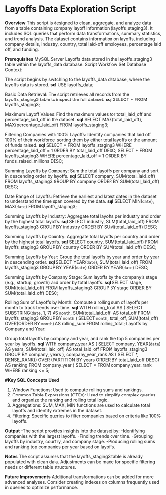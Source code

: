 
# Layoffs Data Exploration Script
**Overview**
This script is designed to clean, aggregate, and analyze data from a table containing company layoff information (layoffs_staging3). It includes SQL queries that perform data transformations, summary statistics, and trend analysis. The dataset contains information on layoffs, including company details, industry, country, total laid-off employees, percentage laid off, and funding.

**Prerequisites**
MySQL Server
Layoffs data stored in the layoffs_staging3 table within the layoffs_data database.
Script Workflow
Set Database Context:

The script begins by switching to the layoffs_data database, where the layoffs data is stored.
**sql**
USE layoffs_data;

Basic Data Retrieval:
The script retrieves all records from the layoffs_staging3 table to inspect the full dataset.
**sql**
SELECT * FROM layoffs_staging3;

Maximum Layoff Values:
Find the maximum values for total_laid_off and percentage_laid_off in the dataset.
**sql**
SELECT MAX(total_laid_off), MAX(percentage_laid_off) FROM layoffs_staging3;

Filtering Companies with 100% Layoffs:
Identify companies that laid off 100% of their workforce, sorting them by either total layoffs or the amount of funds raised.
**sql**
SELECT * FROM layoffs_staging3 WHERE percentage_laid_off = 1 ORDER BY total_laid_off DESC;
SELECT * FROM layoffs_staging3 WHERE percentage_laid_off = 1 ORDER BY funds_raised_millions DESC;

Summing Layoffs by Company:
Sum the total layoffs per company and sort in descending order by layoffs.
**sql**
SELECT company, SUM(total_laid_off) FROM layoffs_staging3 GROUP BY company ORDER BY SUM(total_laid_off) DESC;

Date Range of Layoffs:
Retrieve the earliest and latest dates in the dataset to understand the time span covered by the data.
**sql**
SELECT MIN(`date`), MAX(`date`) FROM layoffs_staging3;

Summing Layoffs by Industry:
Aggregate total layoffs per industry and order by the highest total layoffs.
**sql**
SELECT industry, SUM(total_laid_off) FROM layoffs_staging3 GROUP BY industry ORDER BY SUM(total_laid_off) DESC;

Summing Layoffs by Country:
Aggregate total layoffs per country and order by the highest total layoffs.
**sql**
SELECT country, SUM(total_laid_off) FROM layoffs_staging3 GROUP BY country ORDER BY SUM(total_laid_off) DESC;

Summing Layoffs by Year:
Group the total layoffs by year and order by year in descending order.
**sql**
SELECT YEAR(`date`), SUM(total_laid_off) FROM layoffs_staging3 GROUP BY YEAR(`date`) ORDER BY YEAR(`date`) DESC;

Summing Layoffs by Company Stage:
Sum layoffs by the company’s stage (e.g., startup, growth) and order by total layoffs.
**sql**
SELECT stage, SUM(total_laid_off) FROM layoffs_staging3 GROUP BY stage ORDER BY SUM(total_laid_off) DESC;

Rolling Sum of Layoffs by Month:
Compute a rolling sum of layoffs per month to track trends over time.
**sql**
WITH rolling_total AS (
  SELECT SUBSTRING(`date`, 1, 7) AS `month`, SUM(total_laid_off) AS total_off
  FROM layoffs_staging3
  GROUP BY `month`
)
SELECT `month`, total_off, SUM(total_off) OVER(ORDER BY `month`) AS rolling_sum FROM rolling_total;
Layoffs by Company and Year:

Group total layoffs by company and year, and rank the top 5 companies per year by layoffs.
**sql**
WITH company_year AS (
  SELECT company, YEAR(`date`) AS years, SUM(total_laid_off) AS total_laid_off
  FROM layoffs_staging3
  GROUP BY company, years
), 
company_year_rank AS (
  SELECT *, DENSE_RANK() OVER (PARTITION BY years ORDER BY total_laid_off DESC) AS ranking
  FROM company_year
)
SELECT * FROM company_year_rank WHERE ranking <= 5;

**#Key SQL Concepts Used**
1. Window Functions: Used to compute rolling sums and rankings.
2. Common Table Expressions (CTEs): Used to simplify complex queries and organize the ranking and rolling total logic.
3. Aggregations: SUM, MAX, MIN functions are used to calculate total layoffs and identify extremes in the dataset.
4. Filtering: Specific queries to filter companies based on criteria like 100% layoffs.

**Output**
-The script provides insights into the dataset by:
-Identifying companies with the largest layoffs.
-Finding trends over time.
-Grouping layoffs by industry, country, and company stage.
-Producing rolling sums and ranking top companies per year based on layoffs.

**Notes**
The script assumes that the layoffs_staging3 table is already populated with clean data.
Adjustments can be made for specific filtering needs or different table structures.

**Future Improvements**
Additional transformations can be added for more advanced analyses.
Consider creating indexes on columns frequently used in queries to optimize performance.
